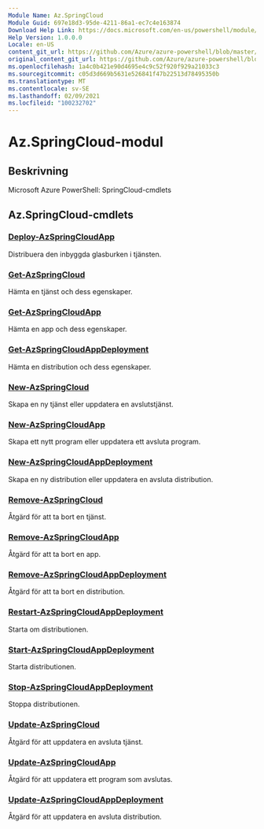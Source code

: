 ```yaml
---
Module Name: Az.SpringCloud
Module Guid: 697e18d3-95de-4211-86a1-ec7c4e163874
Download Help Link: https://docs.microsoft.com/en-us/powershell/module/az.springcloud
Help Version: 1.0.0.0
Locale: en-US
content_git_url: https://github.com/Azure/azure-powershell/blob/master/src/SpringCloud/help/Az.SpringCloud.md
original_content_git_url: https://github.com/Azure/azure-powershell/blob/master/src/SpringCloud/help/Az.SpringCloud.md
ms.openlocfilehash: 1a4c0b421e90d4695e4c9c52f920f929a21033c3
ms.sourcegitcommit: c05d3d669b5631e526841f47b22513d78495350b
ms.translationtype: MT
ms.contentlocale: sv-SE
ms.lasthandoff: 02/09/2021
ms.locfileid: "100232702"
---
```

# Az.SpringCloud-modul
## Beskrivning
Microsoft Azure PowerShell: SpringCloud-cmdlets

## Az.SpringCloud-cmdlets
### [Deploy-AzSpringCloudApp](Deploy-AzSpringCloudApp.md)
Distribuera den inbyggda glasburken i tjänsten.

### [Get-AzSpringCloud](Get-AzSpringCloud.md)
Hämta en tjänst och dess egenskaper.

### [Get-AzSpringCloudApp](Get-AzSpringCloudApp.md)
Hämta en app och dess egenskaper.

### [Get-AzSpringCloudAppDeployment](Get-AzSpringCloudAppDeployment.md)
Hämta en distribution och dess egenskaper.

### [New-AzSpringCloud](New-AzSpringCloud.md)
Skapa en ny tjänst eller uppdatera en avslutstjänst.

### [New-AzSpringCloudApp](New-AzSpringCloudApp.md)
Skapa ett nytt program eller uppdatera ett avsluta program.

### [New-AzSpringCloudAppDeployment](New-AzSpringCloudAppDeployment.md)
Skapa en ny distribution eller uppdatera en avsluta distribution.

### [Remove-AzSpringCloud](Remove-AzSpringCloud.md)
Åtgärd för att ta bort en tjänst.

### [Remove-AzSpringCloudApp](Remove-AzSpringCloudApp.md)
Åtgärd för att ta bort en app.

### [Remove-AzSpringCloudAppDeployment](Remove-AzSpringCloudAppDeployment.md)
Åtgärd för att ta bort en distribution.

### [Restart-AzSpringCloudAppDeployment](Restart-AzSpringCloudAppDeployment.md)
Starta om distributionen.

### [Start-AzSpringCloudAppDeployment](Start-AzSpringCloudAppDeployment.md)
Starta distributionen.

### [Stop-AzSpringCloudAppDeployment](Stop-AzSpringCloudAppDeployment.md)
Stoppa distributionen.

### [Update-AzSpringCloud](Update-AzSpringCloud.md)
Åtgärd för att uppdatera en avsluta tjänst.

### [Update-AzSpringCloudApp](Update-AzSpringCloudApp.md)
Åtgärd för att uppdatera ett program som avslutas.

### [Update-AzSpringCloudAppDeployment](Update-AzSpringCloudAppDeployment.md)
Åtgärd för att uppdatera en avsluta distribution.

